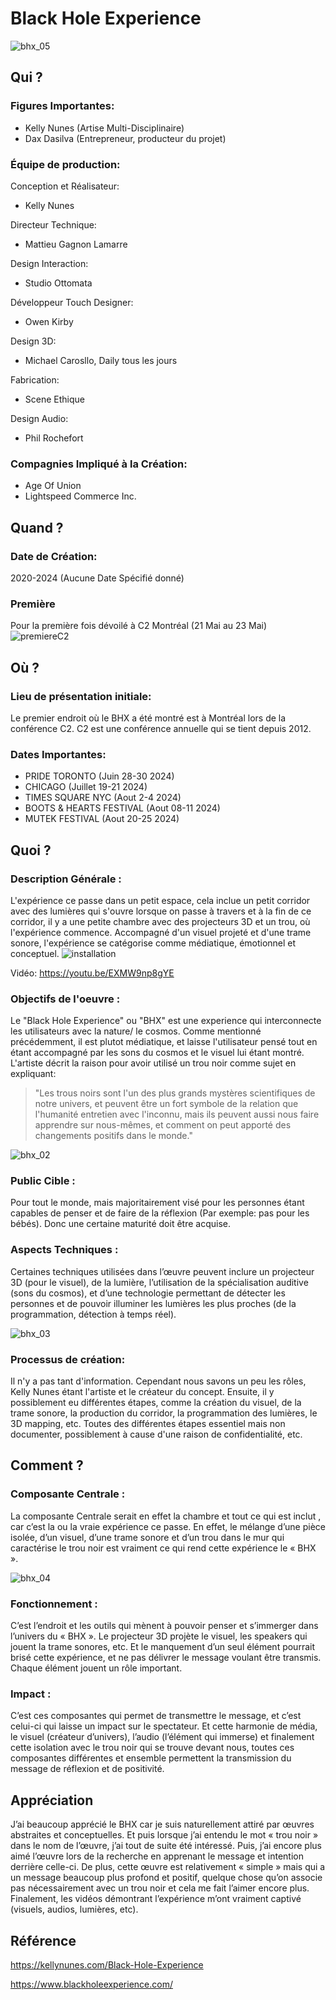 # Black Hole Experience

![bhx_05](assets/images/bhx_05.jpg)

## Qui ?
### Figures Importantes: 
 - Kelly Nunes (Artise Multi-Disciplinaire)
 - Dax Dasilva (Entrepreneur, producteur du projet)

### Équipe de production:

Conception et Réalisateur:
- Kelly Nunes

Directeur Technique: 
- Mattieu Gagnon Lamarre

Design Interaction: 
- Studio Ottomata

Développeur Touch Designer:
- Owen Kirby

Design 3D: 
- Michael Carosllo, Daily tous les jours

Fabrication: 
- Scene Ethique

Design Audio:
- Phil Rochefort


### Compagnies Impliqué à la Création:
- Age Of Union
- Lightspeed Commerce Inc.

## Quand ?
### Date de Création: 
2020-2024 (Aucune Date Spécifié donné)

### Première
Pour la première fois dévoilé à C2 Montréal (21 Mai au 23 Mai)
![premiereC2](assets/images/c2_mtl_premiere.jpg)

## Où ?
### Lieu de présentation initiale:
Le premier endroit où le BHX a été montré est à Montréal lors de la conférence C2. C2 est une conférence annuelle qui se tient depuis 2012.

### Dates Importantes:
- PRIDE TORONTO (Juin 28-30 2024)
- CHICAGO (Juillet 19-21 2024)
- TIMES SQUARE NYC (Aout 2-4 2024)
- BOOTS & HEARTS FESTIVAL (Aout 08-11 2024)
- MUTEK FESTIVAL (Aout 20-25 2024)

## Quoi ?
### Description Générale :
L'expérience ce passe dans un petit espace, cela inclue un petit corridor avec des lumières qui s'ouvre lorsque on passe à travers et à la fin de ce corridor, il y a une petite chambre avec des projecteurs 3D et un trou, où l'expérience commence. Accompagné d'un visuel projeté et d'une trame sonore, l'expérience se catégorise comme médiatique, émotionnel et conceptuel.
![installation](assets/images/experience-installation.jpg)

Vidéo: https://youtu.be/EXMW9np8gYE

### Objectifs de l'oeuvre :
Le "Black Hole Experience" ou "BHX" est une experience qui interconnecte les utilisateurs avec la nature/ le cosmos. Comme mentionné précédemment, il est plutot médiatique, et laisse l'utilisateur pensé tout en étant accompagné par les sons du cosmos et le visuel lui étant montré. L'artiste décrit la raison pour avoir utilisé un trou noir comme sujet en expliquant: 
> "Les trous noirs sont l'un des plus grands mystères scientifiques de notre univers, et peuvent être un fort symbole de la relation que l'humanité entretien avec l'inconnu, mais ils peuvent aussi nous faire apprendre sur nous-mêmes, et comment on peut apporté des changements positifs dans le monde."

![bhx_02](assets/images/bhx_img_02.jpg)

### Public Cible :
Pour tout le monde, mais majoritairement visé pour les personnes étant capables de penser et de faire de la réflexion (Par exemple: pas pour les bébés). Donc une certaine maturité doit être acquise. 

### Aspects Techniques :
Certaines techniques utilisées dans l’œuvre peuvent inclure un projecteur 3D (pour le visuel), de la lumière, l’utilisation de la spécialisation auditive (sons du cosmos), et d’une technologie permettant de détecter les personnes et de pouvoir illuminer les lumières les plus proches (de la programmation, détection à temps réel).

![bhx_03](assets/images/blackHoleX_image-01.jpg)

### Processus de création: 
Il n'y a pas tant d'information. Cependant nous savons un peu les rôles, Kelly Nunes étant l'artiste et le créateur du concept. Ensuite, il y possiblement eu différentes étapes, comme la création du visuel, de la trame sonore, la production du corridor, la programmation des lumières, le 3D mapping, etc. Toutes des différentes étapes essentiel mais non documenter, possiblement à cause d'une raison de confidentialité, etc.



## Comment ?
### Composante Centrale :
La composante Centrale serait en effet la chambre et tout ce qui est inclut , car c’est la ou la vraie expérience ce passe. En effet, le mélange d’une pièce isolée, d’un visuel, d’une trame sonore et d’un trou dans le mur qui caractérise le trou noir est vraiment ce qui rend cette expérience le « BHX ».

![bhx_04](assets/images/bhx_03.jpg)

### Fonctionnement :
C’est l’endroit et les outils qui mènent à pouvoir penser et s’immerger dans l’univers du « BHX ». Le projecteur 3D projète le visuel, les speakers qui jouent la trame sonores, etc. Et le manquement d’un seul élément pourrait brisé cette expérience, et ne pas délivrer le message voulant être transmis. Chaque élément jouent un rôle important.

### Impact : 
C’est ces composantes qui permet de transmettre le message, et c’est celui-ci qui laisse un impact sur le spectateur. Et cette harmonie de média, le visuel (créateur d’univers), l’audio (l’élément qui immerse) et finalement cette isolation avec le trou noir qui se trouve devant nous, toutes ces composantes différentes et ensemble permettent la transmission du message de réflexion et de positivité.

## Appréciation
J’ai beaucoup apprécié le BHX car je suis naturellement attiré par œuvres abstraites et conceptuelles. Et puis lorsque j’ai entendu le mot « trou noir » dans le nom de l’œuvre, j’ai tout de suite été intéressé. Puis, j’ai encore plus aimé l’œuvre lors de la recherche en apprenant le message et intention derrière celle-ci. De plus, cette œuvre est relativement « simple » mais qui a un message beaucoup plus profond et positif, quelque chose qu’on associe pas nécessairement avec un trou noir et cela me fait l’aimer encore plus. Finalement, les vidéos démontrant l’expérience m’ont vraiment captivé (visuels, audios, lumières, etc).

## Référence 

https://kellynunes.com/Black-Hole-Experience

https://www.blackholeexperience.com/

